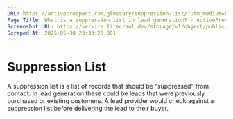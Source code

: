 ```yaml
---
URL: https://activeprospect.com/glossary/suppression-list/?utm_medium=Email&utm_source=Website&utm_campaign=AP-Email-InsideCBM-Oct
Page Title: What is a suppression list in lead generation? - ActiveProspect
Screenshot URL: https://service.firecrawl.dev/storage/v1/object/public/media/screenshot-854f6a6c-4542-452e-be3a-a37ad7a42ed0.png
Scraped At: 2025-05-30 23:33:25.001
---
```

# Suppression List

A suppression list is a list of records that should be “suppressed” from contact. In lead generation these could be leads that were previously purchased or existing customers. A lead provider would check against a suppression list before delivering the lead to their buyer.


